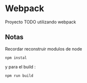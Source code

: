 # Webpack
Proyecto TODO utilizando webpack

## Notas 
Recordar reconstruir modulos de node
```
npm instal
```
y para el build :
```
npm run build
```
